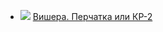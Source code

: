 * ![](/books/prose_classic/Варлам%20Шаламов/Вишера.%20Перчатка%20или%20КР-2.jpg) [Вишера. Перчатка или КР-2](/books/prose_classic/Варлам%20Шаламов/Вишера.%20Перчатка%20или%20КР-2)